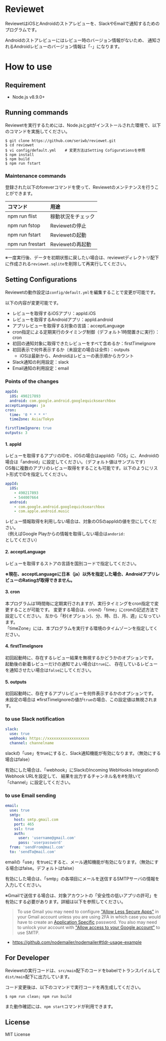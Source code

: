# Reviewet

ReviewetはiOSとAndroidのストアレビューを、SlackやEmailで通知するためのプログラムです。

Androidのストアレビューにはレビュー時のバージョン情報がないため、
通知されるAndroidレビューのバージョン情報は「-」になります。


# How to use

## Requirement

- Node.js v8.9.0+


## Running commands

Reviewetを実行するためには、Node.jsとgitがインストールされた環境で、以下のコマンドを実施してください。

```
$ git clone https://github.com/seriwb/reviewet.git
$ cd reviewet
$ vi config/default.yml    # 変更方法はSetting Cofigurationsを参照
$ npm install
$ npm build
$ npm run fstart
```

### Maintenance commands

登録された以下のforeverコマンドを使って、Reviewetのメンテナンスを行うことができます。

| コマンド          | 用途     |
| :--------------- | :------------- |
| npm run flist    | 稼動状況をチェック |
| npm run fstop    | Reviewetの停止    |
| npm run fstart   | Reviewetの起動    |
| npm run frestart | Reviewetの再起動  |


※一度実行後、データを初期状態に戻したい場合は、reviewetディレクトリ配下に作成される```reviewet.sqlite```を削除して再実行してください。



## Setting Configurations

Reviewetの動作設定は```config/default.yml```を編集することで変更が可能です。

以下の内容が変更可能です。

- レビューを取得するiOSアプリ：appId.iOS
- レビューを取得するAndroidアプリ：appId.android
- アプリレビューを取得する対象の言語：acceptLanguage
- cron指定による定期実行のタイミング制御（デフォルト1時間置きに実行）：cron
- 初回の通知対象に取得できたレビューをすべて含めるか：firstTimeIgnore
- 初回表示で何件表示するか（未設定の場合は全件）：outputs
  - iOSは最新から、Androidはレビューの表示順からカウント
- Slack通知の利用設定：slack
- Email通知の利用設定：email

### Points of the changes

```yaml
appId:
  iOS: 490217893
  android: com.google.android.googlequicksearchbox
acceptLanguage: ja
cron:
  time: '0 * * * *'
  timeZone: Asia/Tokyo

firstTimeIgnore: true
outputs: 3
```

#### 1. appId  

レビューを取得するアプリのIDを、iOSの場合はappIdの「iOS」に、Androidの場合は「android」に設定してください。（デフォルト値はサンプルです）  
OS毎に複数のアプリのレビュー取得をすることも可能です。以下のようにリスト形式でIDを指定してください。

```yaml
appId:
  iOS:
    - 490217893
    - 544007664
  android:
    - com.google.android.googlequicksearchbox
    - com.apple.android.music
```

レビュー情報取得を利用しない場合は、対象のOSのappIdの値を空にしてください。  
（例えばGoogle Playからの情報を取得しない場合は```andorid: ```としてください）

#### 2. acceptLanguage

レビューを取得するストアの言語を国別コードで指定してください。

**※現在、acceptLanguageに日本（ja）以外を指定した場合、AndroidアプリレビューのRatingが取得できません。**

#### 3. cron

本プログラムは1時間毎に定期実行されますが、実行タイミングをcron指定で変更することが可能です。
変更する場合は、cronの「time」にcronの記述方法で設定してください。
左から「秒(オプション)、分、時、日、月、週」になっています。  
「timeZone」には、本プログラムを実行する環境のタイムゾーンを指定してください。

#### 4. firstTimeIgnore

初回起動時に、存在するレビュー結果を無視するかどうかのオプションです。  
起動後の新着レビューだけの通知でよい場合は`true`に、
存在しているレビューを通知させたい場合は`false`にしてください。

#### 5. outputs

初回起動時に、存在するアプリレビューを何件表示するかのオプションです。  
未設定の場合は
※firstTimeIgnoreの値が`true`の場合、この設定値は無視されます。

### to use Slack notification

```yaml
slack:
  use: true
  webhook: https://xxxxxxxxxxxxxxxxxxx
  channel: channelname
```

slackの「use」をtrueにすると、Slack通知機能が有効になります。（無効にする場合はfalse）

有効にした場合は、「webhook」にSlackのIncoming WebHooks IntegrationのWebhook URLを設定して、
結果を出力するチャンネル名を#を除いて「channel」に設定してください。


### to use Email sending

```yaml
email:
  use: true
  smtp:
    host: smtp.gmail.com
    port: 465
    ssl: true
    auth:
      user: 'username@gmail.com'
      pass: 'userpassword'
  from: 'sendFrom@mail.com'
  to: 'sendTo@mail.com'
```

emailの「use」をtrueにすると、メール通知機能が有効になります。（無効にする場合はfalse。デフォルトはfalse）

有効にした場合は、「smtp」の各項目にメールを送信するSMTPサーバの情報を入力してください。

※Gmailで送信する場合は、対象アカウントの「安全性の低いアプリの許可」を有効にする必要があります。詳細は以下を参照してください。

> To use Gmail you may need to configure ["Allow Less Secure Apps"](https://www.google.com/settings/security/lesssecureapps) in your Gmail account unless you are using 2FA in which case you would have to create an [Application Specific](https://security.google.com/settings/security/apppasswords) password. You also may need to unlock your account with ["Allow access to your Google account"](https://accounts.google.com/DisplayUnlockCaptcha) to use SMTP.

- https://github.com/nodemailer/nodemailer#tldr-usage-example


## For Developer

Reviewetの実行コードは、`src/main`配下のコードをbabelでトランスパイルして`dist/main`配下に出力しています。

コード変更後は、以下のコマンドで実行コードを再生成してください。

```
$ npm run clean; npm run build
```

また動作確認には、`npm start`コマンドが利用できます。


## License

MIT License
